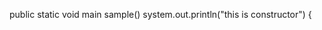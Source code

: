 public static void main
sample()
    system.out.println("this is constructor")
    {

<!---
deepashet/deepashet is a ✨ special ✨ repository because its `README.md` (this file) appears on your GitHub profile.
You can click the Preview link to take a look at your changes.
--->
